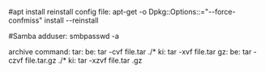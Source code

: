 #apt install reinstall config file:
apt-get -o Dpkg::Options::="--force-confmiss" install --reinstall <package-name>

#Samba adduser:
smbpasswd -a <username>
  
archive command:
tar:
  be: tar -cvf file.tar ./*
  ki: tar -xvf file.tar
gz:
  be: tar -czvf file.tar.gz ./*
  ki: tar -xzvf file.tar .gz
